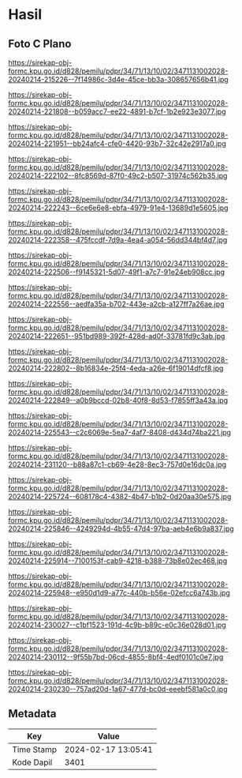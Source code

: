 # Hasil

## Foto C Plano

https://sirekap-obj-formc.kpu.go.id/d828/pemilu/pdpr/34/71/13/10/02/3471131002028-20240214-215226--7f14986c-3d4e-45ce-bb3a-308657656b41.jpg

https://sirekap-obj-formc.kpu.go.id/d828/pemilu/pdpr/34/71/13/10/02/3471131002028-20240214-221808--b059acc7-ee22-4891-b7cf-1b2e923e3077.jpg

https://sirekap-obj-formc.kpu.go.id/d828/pemilu/pdpr/34/71/13/10/02/3471131002028-20240214-221951--bb24afc4-cfe0-4420-93b7-32c42e2917a0.jpg

https://sirekap-obj-formc.kpu.go.id/d828/pemilu/pdpr/34/71/13/10/02/3471131002028-20240214-222102--8fc8569d-87f0-49c2-b507-31974c562b35.jpg

https://sirekap-obj-formc.kpu.go.id/d828/pemilu/pdpr/34/71/13/10/02/3471131002028-20240214-222243--6ce6e6e8-ebfa-4979-91e4-13689d1e5605.jpg

https://sirekap-obj-formc.kpu.go.id/d828/pemilu/pdpr/34/71/13/10/02/3471131002028-20240214-222358--475fccdf-7d9a-4ea4-a054-56dd344bf4d7.jpg

https://sirekap-obj-formc.kpu.go.id/d828/pemilu/pdpr/34/71/13/10/02/3471131002028-20240214-222506--f9145321-5d07-49f1-a7c7-91e24eb908cc.jpg

https://sirekap-obj-formc.kpu.go.id/d828/pemilu/pdpr/34/71/13/10/02/3471131002028-20240214-222556--aedfa35a-b702-443e-a2cb-a127ff7a26ae.jpg

https://sirekap-obj-formc.kpu.go.id/d828/pemilu/pdpr/34/71/13/10/02/3471131002028-20240214-222651--951bd989-392f-428d-ad0f-33781fd9c3ab.jpg

https://sirekap-obj-formc.kpu.go.id/d828/pemilu/pdpr/34/71/13/10/02/3471131002028-20240214-222802--8b16834e-25f4-4eda-a26e-6f19014dfcf8.jpg

https://sirekap-obj-formc.kpu.go.id/d828/pemilu/pdpr/34/71/13/10/02/3471131002028-20240214-222849--a0b9bccd-02b8-40f8-8d53-f7855ff3a43a.jpg

https://sirekap-obj-formc.kpu.go.id/d828/pemilu/pdpr/34/71/13/10/02/3471131002028-20240214-225543--c2c6069e-5ea7-4af7-8408-d434d74ba221.jpg

https://sirekap-obj-formc.kpu.go.id/d828/pemilu/pdpr/34/71/13/10/02/3471131002028-20240214-231120--b88a87c1-cb69-4e28-8ec3-757d0e16dc0a.jpg

https://sirekap-obj-formc.kpu.go.id/d828/pemilu/pdpr/34/71/13/10/02/3471131002028-20240214-225724--608178c4-4382-4b47-b1b2-0d20aa30e575.jpg

https://sirekap-obj-formc.kpu.go.id/d828/pemilu/pdpr/34/71/13/10/02/3471131002028-20240214-225846--4249294d-4b55-47d4-97ba-aeb4e6b9a837.jpg

https://sirekap-obj-formc.kpu.go.id/d828/pemilu/pdpr/34/71/13/10/02/3471131002028-20240214-225914--7100153f-cab9-4218-b388-73b8e02ec468.jpg

https://sirekap-obj-formc.kpu.go.id/d828/pemilu/pdpr/34/71/13/10/02/3471131002028-20240214-225948--e950d1d9-a77c-440b-b56e-02efcc6a743b.jpg

https://sirekap-obj-formc.kpu.go.id/d828/pemilu/pdpr/34/71/13/10/02/3471131002028-20240214-230027--c1bf1523-191d-4c9b-b89c-e0c36e028d01.jpg

https://sirekap-obj-formc.kpu.go.id/d828/pemilu/pdpr/34/71/13/10/02/3471131002028-20240214-230112--9f55b7bd-06cd-4855-8bf4-4edf0101c0e7.jpg

https://sirekap-obj-formc.kpu.go.id/d828/pemilu/pdpr/34/71/13/10/02/3471131002028-20240214-230230--757ad20d-1a67-477d-bc0d-eeebf581a0c0.jpg


## Metadata

| Key        | Value               |
| ---------- | ------------------- |
| Time Stamp | 2024-02-17 13:05:41 |
| Kode Dapil | 3401                |



